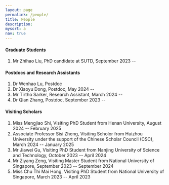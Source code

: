 ```yaml
---
layout: page
permalink: /people/
title: People
description: 
mysort: a
nav: true
---
```



<h4>Graduate Students</h4>

1. Mr Zhihao Liu, PhD candidate at SUTD, September 2023 --


<h4>Postdocs and Research Assistants</h4>

1. Dr Wenhao Lu, Postdoc
2. Dr Xiaoyu Dong, Postdoc, May 2024 --
3. Mr Tirtho Sarker, Research Assistant, March 2024 --
4. Dr Qian Zhang, Postdoc, September 2023 --


<h4>Visiting Scholars</h4>

1. Miss Mengjiao Shi, Visiting PhD Student from Henan University, August 2024 -- February 2025
2. Associate Professor Sisi Zheng, Visiting Scholor from Huizhou University under the support of the Chinese Scholar Council (CSC), March 2024 -- January 2025
3. Mr Jiawei Gu, Visiting PhD Student from Nanjing University of Science and Technology, October 2023 -- April 2024
4. Mr Ziyang Zeng, Visiting Master Student from National University of Singapore, September 2023 -- September 2024
5. Miss Chu Thi Mai Hong, Visiting PhD Student from National University of Singapore, March 2023 -- April 2023
   


